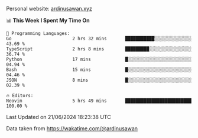 Personal website: [ardinusawan.xyz](https://ardinusawan.xyz)

<!--START_SECTION:waka-->
📊 **This Week I Spent My Time On** 

```text
💬 Programming Languages: 
Go                       2 hrs 32 mins       ███████████░░░░░░░░░░░░░░   43.69 % 
TypeScript               2 hrs 8 mins        █████████░░░░░░░░░░░░░░░░   36.74 % 
Python                   17 mins             █░░░░░░░░░░░░░░░░░░░░░░░░   04.94 % 
Bash                     15 mins             █░░░░░░░░░░░░░░░░░░░░░░░░   04.46 % 
JSON                     8 mins              █░░░░░░░░░░░░░░░░░░░░░░░░   02.39 % 

🔥 Editors: 
Neovim                   5 hrs 49 mins       █████████████████████████   100.00 % 
```


 Last Updated on 21/06/2024 18:23:38 UTC
<!--END_SECTION:waka-->
Data taken from https://wakatime.com/@ardinusawan
